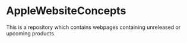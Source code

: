 # AppleWebsiteConcepts
This is a repository which contains webpages containing unreleased or upcoming products.
